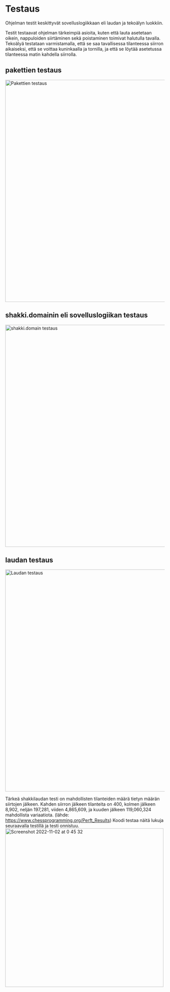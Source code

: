 # Testaus

Ohjelman testit keskittyvät sovelluslogiikkaan eli laudan ja tekoälyn luokkiin. 

Testit testaavat ohjelman tärkeimpiä asioita, kuten että lauta asetetaan oikein, nappuloiden siirtäminen sekä poistaminen toimivat halutulla tavalla. Tekoälyä testataan varmistamalla, että se saa tavallisessa tilanteessa siirron aikaiseksi, että se voittaa kuninkaalla ja tornilla, ja että se löytää asetetussa tilanteessa matin kahdella siirrolla.


## pakettien testaus

<img width="700" alt="Pakettien testaus" src="https://user-images.githubusercontent.com/80990021/200085747-726b40b1-c41c-4f5a-a9da-23ad63ac3cef.png">

## shakki.domainin eli sovelluslogiikan testaus

<img width="700" alt="shakki.domain testaus" src="https://user-images.githubusercontent.com/80990021/200085784-4aeb75d6-87b0-4dbe-b461-ce71c2b95089.png">

## laudan testaus

<img width="700" alt="Laudan testaus" src="https://user-images.githubusercontent.com/80990021/200085852-d9a71bb7-75fe-4e52-9f30-94dcf5233453.png">

Tärkeä shakkilaudan testi on mahdollisten tilanteiden määrä tietyn määrän siirtojen jälkeen. Kahden siirron jälkeen tilanteita on 400, kolmen jälkeen 8,902, neljän 197,281, viiden 4,865,609, ja kuuden jälkeen 119,060,324 mahdollista variaatiota. (lähde: https://www.chessprogramming.org/Perft_Results) 
Koodi testaa näitä lukuja seuraavalla testillä ja testi onnistuu.
<img width="500" alt="Screenshot 2022-11-02 at 0 45 32" src="https://user-images.githubusercontent.com/80990021/199356542-2df5b541-766f-4ffd-b771-698899862549.png">
